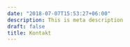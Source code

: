```yaml
---
date: "2018-07-07T15:53:27+06:00"
description: This is meta description
draft: false
title: Kontakt 
---
```

